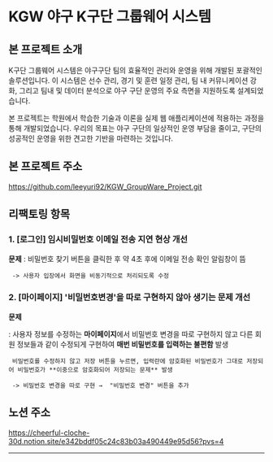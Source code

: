 # KGW 야구 K구단 그룹웨어 시스템



## 본 프로젝트 소개

K구단 그룹웨어 시스템은 야구구단 팀의 효율적인 관리와 운영을 위해 개발된 포괄적인 솔루션입니다. 이 시스템은 선수 관리, 경기 및 훈련 일정 관리, 팀 내 커뮤니케이션 강화, 그리고 팀내 및 데이터 분석으로 야구 구단 운영의 주요 측면을 지원하도록 설계되었습니다.

본 프로젝트는 학원에서 학습한 기술과 이론을 실제 웹 애플리케이션에 적용하는 과정을 통해 개발되었습니다. 우리의 목표는 야구 구단의 일상적인 운영 부담을 줄이고, 구단의 성공적인 운영을 위한 견고한 기반을 마련하는 것입니다.



## 본 프로젝트 주소

https://github.com/leeyuri92/KGW_GroupWare_Project.git



## 리팩토링 항목

### 1. [로그인] 임시비밀번호 이메일 전송 지연 현상 개선
   
   **문제**
   : 비밀번호 찾기 버튼을 클릭한 후 약 4초 후에 이메일 전송 확인 알림창이 뜸
   
     -> 사용자 입장에서 화면을 비동기적으로 처리되도록 수정
   
### 2. [마이페이지] '비밀번호변경'을 따로 구현하지 않아 생기는 문제 개선
   
   **문제**
   
   : 사용자 정보를 수정하는 **마이페이지**에서 비밀번호 변경을 따로 구현하지 않고 다른 회원 정보들과 같이 수정되게 구현하여 **매번 비밀번호를 입력하는 불편함** 발생
   
     비밀번호를 수정하지 않고 저장 버튼을 누르면, 입력란에 암호화된 비밀번호가 그대로 저장되어 비밀번호가 **이중으로 암호화되어 저장되는 문제** 발생
    
     -> 비밀번호 변경을 따로 구현 →  "비밀번호 변경" 버튼을 추가



## 노션 주소

https://cheerful-cloche-30d.notion.site/e342bddf05c24c83b03a490449e95d56?pvs=4

---
